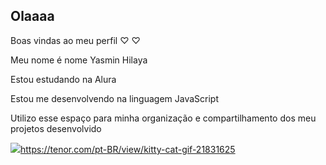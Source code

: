 ## Olaaaa
Boas vindas ao meu perfil ♡ ♡


Meu nome é nome Yasmin Hilaya

Estou estudando na Alura

Estou me desenvolvendo na linguagem JavaScript

Utilizo esse espaço para minha organização e compartilhamento dos meu projetos desenvolvido

![](link)https://tenor.com/pt-BR/view/kitty-cat-gif-21831625
